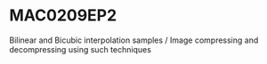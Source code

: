 # MAC0209EP2
Bilinear and Bicubic interpolation samples / Image compressing and decompressing using such techniques

